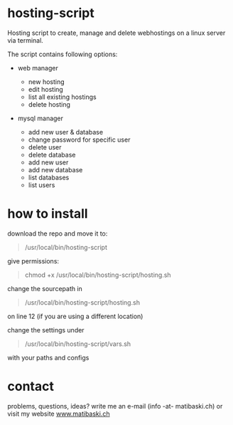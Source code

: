 hosting-script
==============

Hosting script to create, manage and delete webhostings on a linux server via terminal.

The script contains following options:

- web manager
  - new hosting
  - edit hosting
  - list all existing hostings
  - delete hosting

- mysql manager
  - add new user & database
  - change password for specific user
  - delete user
  - delete database
  - add new user
  - add new database
  - list databases
  - list users

how to install
==============

download the repo and move it to:
> /usr/local/bin/hosting-script

give permissions:
> chmod +x /usr/local/bin/hosting-script/hosting.sh

change the sourcepath in 
> /usr/local/bin/hosting-script/hosting.sh

on line 12 (if you are using a different location)

change the settings under
> /usr/local/bin/hosting-script/vars.sh

with your paths and configs

contact
==============
problems, questions, ideas?
write me an e-mail (info -at- matibaski.ch) or visit my website www.matibaski.ch
